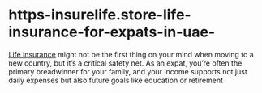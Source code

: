 # https-insurelife.store-life-insurance-for-expats-in-uae-
[Life insurance](https://insurelife.store/life-insurance-for-expats-in-uae/) might not be the first thing on your mind when moving to a new country, but it’s a critical safety net. As an expat, you’re often the primary breadwinner for your family, and your income supports not just daily expenses but also future goals like education or retirement
